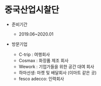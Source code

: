 # 중국산업시찰단

- 준비기간
  - 2019.06~2020.01

- 방문기업

  - C-trip : 여행회사 
  - Cosmax : 화장품 제조 회사
  - Wework : 기업가들을 위한 공간 대여 회사
  - 하마선생: 마켓 및 배달회사 (이마트 같은 곳)
  - fesco adecco: 인력회사

  

